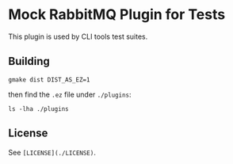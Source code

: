 # Mock RabbitMQ Plugin for Tests

This plugin is used by CLI tools test suites.

## Building

``` shell
gmake dist DIST_AS_EZ=1
```

then find the `.ez` file under `./plugins`:

``` shell
ls -lha ./plugins
```

## License

See `[LICENSE](./LICENSE)`.